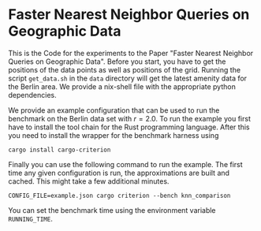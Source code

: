 # Faster Nearest Neighbor Queries on Geographic Data

This is the Code for the experiments to the Paper "Faster Nearest Neighbor Queries on Geographic Data".
Before you start, you have to get the positions of the data points as well as positions of the grid.
Running the script `get_data.sh` in the `data` directory will get the latest amenity data for the Berlin area.
We provide a nix-shell file with the appropriate python dependencies.

We provide an example configuration that can be used to run the benchmark on the Berlin data set with $r = 2.0$.
To run the example you first have to install the tool chain for the Rust programming language.
After this you need to install the wrapper for the benchmark harness using
```shell
cargo install cargo-criterion
```
Finally you can use the following command to run the example.
The first time any given configuration is run, the approximations are built and cached.
This might take a few additional minutes.
```shell
CONFIG_FILE=example.json cargo criterion --bench knn_comparison
```

You can set the benchmark time using the environment variable `RUNNING_TIME`.

